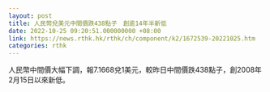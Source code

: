 ```yaml
---
layout: post
title: 人民幣兌美元中間價跌438點子　創逾14年半新低
date: 2022-10-25 09:20:51.000000000 +08:00
link: https://news.rthk.hk/rthk/ch/component/k2/1672539-20221025.htm
categories: rthk
---
```


人民幣中間價大幅下調，報7.1668兌1美元，較昨日中間價跌438點子，創2008年2月15日以來新低。
